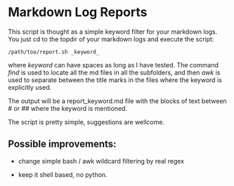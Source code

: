 # Markdown Log Reports

This script is thought as a simple keyword filter for your markdown logs. 
You just cd to the topdir of your markdown logs and execute the script:

```{bash}
/path/too/report.sh _keyword_ 
```

where _keyword_ can have spaces as long as I have tested. 
The command *find* is used to locate all the md files in all
the subfolders, and then *awk* is used to separate between the title 
marks in the files where the keyword is explicitly used. 

The output will be a report_keyword.md file with the 
blocks of text between # or ## where the keyword is mentioned.

The script is pretty simple, suggestions are wellcome. 

## Possible improvements:

- change simple bash / awk wildcard filtering by real regex 

- keep it shell based, no python. 

